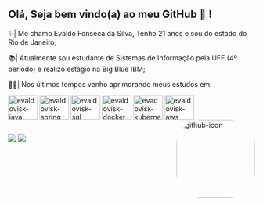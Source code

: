 ## Olá, Seja bem vindo(a) ao meu GitHub 🤠 ! 

✨| Me chamo Evaldo Fonseca da Silva, Tenho 21 anos e sou do estado do Rio de Janeiro;

📚| Atualmente sou estudante de Sistemas de Informação pela UFF (4º período) e realizo estágio na Big Blue IBM;

👨‍💻| Nos últimos tempos venho aprimorando meus estudos em:

<div>
  <img align="center" alt="evaldovisk-java" height="50" width="60" src="https://cdn.jsdelivr.net/gh/devicons/devicon/icons/java/java-original.svg">
  <img align="center" alt="evaldovisk-spring" height="50" width="60" src="https://cdn.jsdelivr.net/gh/devicons/devicon/icons/spring/spring-original-wordmark.svg">
  <img align="center" alt="evaldovisk-sql" height="50" width="60" src="https://cdn.jsdelivr.net/gh/devicons/devicon/icons/mysql/mysql-plain-wordmark.svg">
  <img align="center" alt="evaldovisk-docker" height="50" width="60" src="https://cdn.jsdelivr.net/gh/devicons/devicon/icons/docker/docker-original-wordmark.svg">
  <img align="center" alt="evadovisk-kubernetes" height="50" width="60" src="https://cdn.jsdelivr.net/gh/devicons/devicon/icons/kubernetes/kubernetes-plain-wordmark.svg">
  <img align="center" alt="evaldovisk-aws" height="50" width="60" src="https://cdn.jsdelivr.net/gh/devicons/devicon/icons/amazonwebservices/amazonwebservices-original-wordmark.svg">
  
  <img align="right" alt="github-icon" height="160" style="border-radius:50px;" src="https://avatars.githubusercontent.com/u/86272926?v=4">
</div>

##

<div>
  <a href="https://www.linkedin.com/in/evaldofs/" target="_blank"><img src="https://img.shields.io/badge/-LinkedIn-%230077B5?style=for-the-badge&logo=linkedin&logoColor=white" target="_blank"></a> 
  <a href = "mailto:evaldo.fsilva2009@gmail.com"><img src="https://img.shields.io/badge/-Gmail-%23333?style=for-the-badge&logo=gmail&logoColor=white" target="_blank"></a>
